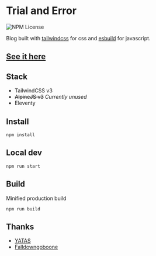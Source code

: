 # Trial and Error
![NPM License](https://img.shields.io/github/license/emendoza2/trialanderror)

Blog built with [tailwindcss](https://tailwindcss.com/) for css and [esbuild](https://esbuild.github.io/) for javascript.

## [See it here](https://blog.elijahmendoza.nom.za/)

## Stack

* TailwindCSS v3
* ~~AlpineJS v3~~ *Currently unused*
* Eleventy

## Install

```
npm install
```

## Local dev

```
npm run start
```

## Build

Minified production build

```
npm run build
```

## Thanks
* [YATAS](https://github.com/yhaefliger/yatas)
* [Falldowngoboone](https://github.com/falldowngoboone/falldowngoboone-com)